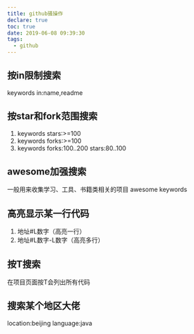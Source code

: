 ```yaml
---
title: github骚操作
declare: true
toc: true
date: 2019-06-08 09:39:30
tags:
  - github
---
```

## 按in限制搜索
keywords in:name,readme

## 按star和fork范围搜索
1. keywords stars:>=100
2. keywords forks:>=100
3. keywords forks:100..200 stars:80..100

<!-- more -->

## awesome加强搜索
一般用来收集学习、工具、书籍类相关的项目
awesome keywords

## 高亮显示某一行代码
1. 地址#L数字（高亮一行）
2. 地址#L数字-L数字（高亮多行）

## 按T搜索
在项目页面按T会列出所有代码

## 搜索某个地区大佬
location:beijing language:java
